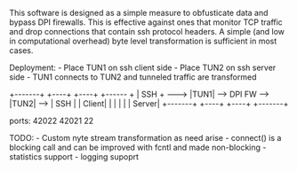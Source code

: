 This software is designed as a simple measure to obfusticate data and bypass
DPI firewalls. This is effective against ones that monitor TCP traffic
and drop connections that contain ssh protocol headers. A simple (and low in
computational overhead) byte level transformation is sufficient in most cases.

Deployment:
	- Place TUN1 on ssh client side
	- Place TUN2 on ssh server side
	- TUN1 connects to TUN2 and tunneled traffic are transformed

  +-------+       +----+                   +----+     +------ +
  |  SSH  + --->  |TUN1| -->  DPI FW   --> |TUN2| --> |  SSH  |
  | Client|       |    |                   |    |     | Server|
  +-------+       +----+                   +----+     +-------+

  ports:           42022                    42021           22

TODO:
	- Custom nyte stream transformation as need arise
	- connect() is a blocking call and can be improved with fcntl and made
	  non-blocking
	- statistics support
	- logging supoprt
